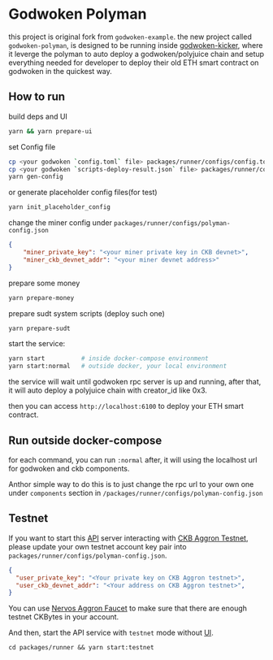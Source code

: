 Godwoken Polyman
=======

this project is original fork from `godwoken-example`. the new project called `godwoken-polyman`, is designed to be running inside [godwoken-kicker](https://github.com/RetricSu/godwoken-kicker.git), where it leverge the polyman to auto deploy a godwoken/polyjuice chain and setup everything needed for developer to deploy their old ETH smart contract on godwoken in the quickest way.

How to run
------

build deps and UI

```sh
yarn && yarn prepare-ui
```

set Config file

```sh
cp <your godwoken `config.toml` file> packages/runner/configs/config.toml
cp <your godwoken `scripts-deploy-result.json` file> packages/runner/configs/scripts-deploy-result.json
yarn gen-config
```

or generate placeholder config files(for test)

```sh
yarn init_placeholder_config
```

change the miner config under `packages/runner/configs/polyman-config.json`

```json
{
    "miner_private_key": "<your miner private key in CKB devnet>",
    "miner_ckb_devnet_addr": "<your miner devnet address>"
}
```

prepare some money

```sh
yarn prepare-money
```

prepare sudt system scripts (deploy such one)

```sh
yarn prepare-sudt
```

start the service:

```sh
yarn start          # inside docker-compose environment
yarn start:normal   # outside docker, your local environment
```

the service will wait until godwoken rpc server is up and running, after that, it will auto deploy a polyjuice chain with creator_id like 0x3.

then you can access `http://localhost:6100` to deploy your ETH smart contract.

Run outside docker-compose
---

for each command, you can run `:normal` after, it will using the localhost url for godwoken and ckb components.

Anthor simple way to do this is to just change the rpc url to your own one under `components` section in `/packages/runner/configs/polyman-config.json`

## Testnet

If you want to start this [API](packages/runner/src/server.ts) server interacting with [CKB Aggron Testnet](https://explorer.nervos.org/aggron/), please update your own testnet account key pair into `packages/runner/configs/polyman-config.json`.

```json
{
  "user_private_key": "<Your private key on CKB Aggron testnet>",
  "user_ckb_devnet_addr": "<Your address on CKB Aggron testnet>",
}
```

You can use [Nervos Aggron Faucet](https://faucet.nervos.org/) to make sure that there are enough testnet CKBytes in your account.

And then, start the API service with `testnet` mode without [UI](packages/runner/src/ui.ts).

```
cd packages/runner && yarn start:testnet
```
